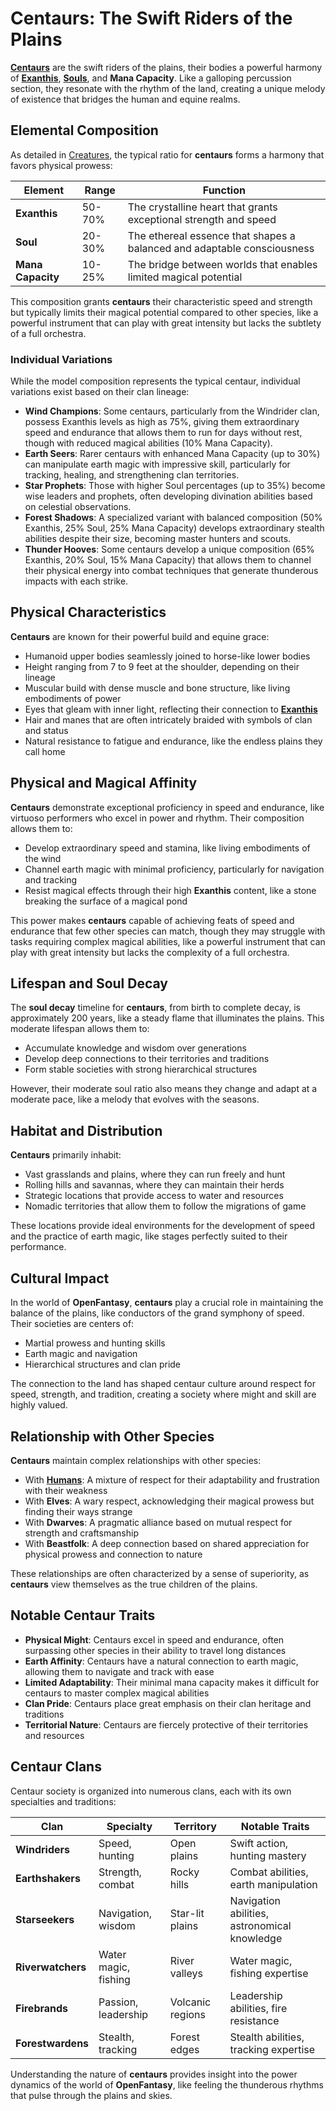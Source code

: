 # **Centaurs**: The Swift Riders of the Plains

[**Centaurs**](/codex/Creatures/Centaurs.md) are the swift riders of the plains, their bodies a powerful harmony of [**Exanthis**](/codex/Basic/Exanthis.md), [**Souls**](/codex/Basic/Soul.md), and **Mana Capacity**. Like a galloping percussion section, they resonate with the rhythm of the land, creating a unique melody of existence that bridges the human and equine realms.

## Elemental Composition

As detailed in [Creatures](/codex/Creatures/Creatures.md), the typical ratio for **centaurs** forms a harmony that favors physical prowess:

| Element | Range | Function |
|---------|------------|----------|
| **Exanthis** | 50-70% | The crystalline heart that grants exceptional strength and speed |
| **Soul** | 20-30% | The ethereal essence that shapes a balanced and adaptable consciousness |
| **Mana Capacity** | 10-25% | The bridge between worlds that enables limited magical potential |

This composition grants **centaurs** their characteristic speed and strength but typically limits their magical potential compared to other species, like a powerful instrument that can play with great intensity but lacks the subtlety of a full orchestra.

### Individual Variations

While the model composition represents the typical centaur, individual variations exist based on their clan lineage:

- **Wind Champions**: Some centaurs, particularly from the Windrider clan, possess Exanthis levels as high as 75%, giving them extraordinary speed and endurance that allows them to run for days without rest, though with reduced magical abilities (10% Mana Capacity).
- **Earth Seers**: Rarer centaurs with enhanced Mana Capacity (up to 30%) can manipulate earth magic with impressive skill, particularly for tracking, healing, and strengthening clan territories.
- **Star Prophets**: Those with higher Soul percentages (up to 35%) become wise leaders and prophets, often developing divination abilities based on celestial observations.
- **Forest Shadows**: A specialized variant with balanced composition (50% Exanthis, 25% Soul, 25% Mana Capacity) develops extraordinary stealth abilities despite their size, becoming master hunters and scouts.
- **Thunder Hooves**: Some centaurs develop a unique composition (65% Exanthis, 20% Soul, 15% Mana Capacity) that allows them to channel their physical energy into combat techniques that generate thunderous impacts with each strike.

## Physical Characteristics

**Centaurs** are known for their powerful build and equine grace:
- Humanoid upper bodies seamlessly joined to horse-like lower bodies
- Height ranging from 7 to 9 feet at the shoulder, depending on their lineage
- Muscular build with dense muscle and bone structure, like living embodiments of power
- Eyes that gleam with inner light, reflecting their connection to [**Exanthis**](/codex/Basic/Exanthis.md)
- Hair and manes that are often intricately braided with symbols of clan and status
- Natural resistance to fatigue and endurance, like the endless plains they call home

## Physical and Magical Affinity

**Centaurs** demonstrate exceptional proficiency in speed and endurance, like virtuoso performers who excel in power and rhythm. Their composition allows them to:
- Develop extraordinary speed and stamina, like living embodiments of the wind
- Channel earth magic with minimal proficiency, particularly for navigation and tracking
- Resist magical effects through their high **Exanthis** content, like a stone breaking the surface of a magical pond

This power makes **centaurs** capable of achieving feats of speed and endurance that few other species can match, though they may struggle with tasks requiring complex magical abilities, like a powerful instrument that can play with great intensity but lacks the complexity of a full orchestra.

## Lifespan and Soul Decay

The **soul decay** timeline for **centaurs**, from birth to complete decay, is approximately 200 years, like a steady flame that illuminates the plains. This moderate lifespan allows them to:
- Accumulate knowledge and wisdom over generations
- Develop deep connections to their territories and traditions
- Form stable societies with strong hierarchical structures

However, their moderate soul ratio also means they change and adapt at a moderate pace, like a melody that evolves with the seasons.

## Habitat and Distribution

**Centaurs** primarily inhabit:
- Vast grasslands and plains, where they can run freely and hunt
- Rolling hills and savannas, where they can maintain their herds
- Strategic locations that provide access to water and resources
- Nomadic territories that allow them to follow the migrations of game

These locations provide ideal environments for the development of speed and the practice of earth magic, like stages perfectly suited to their performance.

## Cultural Impact

In the world of **OpenFantasy**, **centaurs** play a crucial role in maintaining the balance of the plains, like conductors of the grand symphony of speed. Their societies are centers of:
- Martial prowess and hunting skills
- Earth magic and navigation
- Hierarchical structures and clan pride

The connection to the land has shaped centaur culture around respect for speed, strength, and tradition, creating a society where might and skill are highly valued.

## Relationship with Other Species

**Centaurs** maintain complex relationships with other species:
- With [**Humans**](/codex/Creatures/Human.md): A mixture of respect for their adaptability and frustration with their weakness
- With **Elves**: A wary respect, acknowledging their magical prowess but finding their ways strange
- With **Dwarves**: A pragmatic alliance based on mutual respect for strength and craftsmanship
- With **Beastfolk**: A deep connection based on shared appreciation for physical prowess and connection to nature

These relationships are often characterized by a sense of superiority, as **centaurs** view themselves as the true children of the plains.

## Notable Centaur Traits

- **Physical Might**: Centaurs excel in speed and endurance, often surpassing other species in their ability to travel long distances
- **Earth Affinity**: Centaurs have a natural connection to earth magic, allowing them to navigate and track with ease
- **Limited Adaptability**: Their minimal mana capacity makes it difficult for centaurs to master complex magical abilities
- **Clan Pride**: Centaurs place great emphasis on their clan heritage and traditions
- **Territorial Nature**: Centaurs are fiercely protective of their territories and resources

## Centaur Clans

Centaur society is organized into numerous clans, each with its own specialties and traditions:

| Clan | Specialty | Territory | Notable Traits |
|---------|---------------|---------|-------------------|
| **Windriders** | Speed, hunting | Open plains | Swift action, hunting mastery |
| **Earthshakers** | Strength, combat | Rocky hills | Combat abilities, earth manipulation |
| **Starseekers** | Navigation, wisdom | Star-lit plains | Navigation abilities, astronomical knowledge |
| **Riverwatchers** | Water magic, fishing | River valleys | Water magic, fishing expertise |
| **Firebrands** | Passion, leadership | Volcanic regions | Leadership abilities, fire resistance |
| **Forestwardens** | Stealth, tracking | Forest edges | Stealth abilities, tracking expertise |

Understanding the nature of **centaurs** provides insight into the power dynamics of the world of **OpenFantasy**, like feeling the thunderous rhythms that pulse through the plains and skies. 